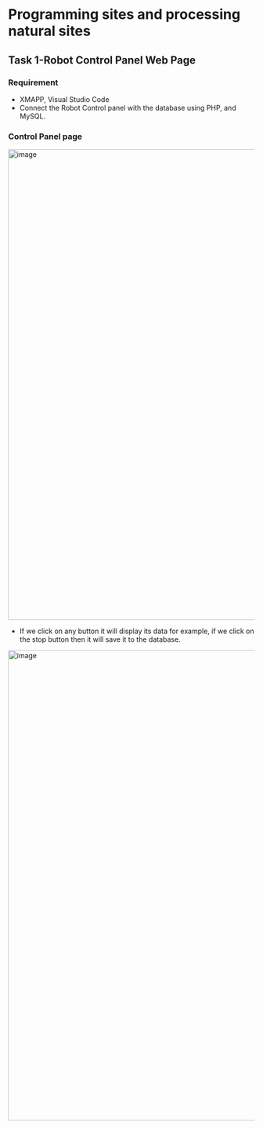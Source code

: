 # Programming sites and processing natural sites
## Task 1-Robot Control Panel Web Page
### Requirement
- XMAPP, Visual Studio Code
- Connect the Robot Control panel with the database using PHP, and MySQL.
### Control Panel page
<img width="960" alt="image" src="https://github.com/NZ199/Programming-sites-and-processing-natural-sites/assets/95175322/2fa2de18-a6c6-4978-bd44-0d01a853456a">

- If we click on any button it will display its data for example, if we click on the stop button then it will save it to the database.
<img width="959" alt="image" src="https://github.com/NZ199/Programming-sites-and-processing-natural-sites/assets/95175322/4c4d5a3a-0282-44fa-94dc-b6664f41b6fa">


